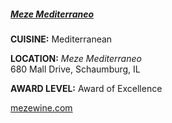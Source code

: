 <h5><a href="https://mezewine.com" target="_blank" onclick="ga('send', 'event', 'OutBoundLinks', 'https://mezewine.com', 'Meze Mediterraneo');">Meze Mediterraneo</a></h5>

**CUISINE:** Mediterranean

**LOCATION:** *Meze Mediterraneo*<br>
680 Mall Drive, Schaumburg, IL

**AWARD LEVEL:** Award of Excellence

<a href="https://mezewine.com" target="_blank" onclick="ga('send', 'event', 'OutBoundLinks', 'https://mezewine.com', 'Meze Mediterraneo');">mezewine.com</a>
